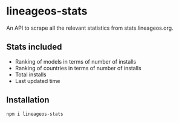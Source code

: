# lineageos-stats

An API to scrape all the relevant statistics from stats.lineageos.org.

## Stats included
* Ranking of models in terms of number of installs
* Ranking of countries in terms of number of installs
* Total installs
* Last updated time

## Installation
```
npm i lineageos-stats
```
